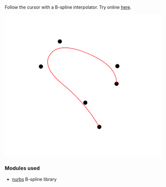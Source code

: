 Follow the cursor with a B-spline interpolator. Try online [here](https://rustytriangles.github.io/bspline-follow/).

![screenshot](images/screenshot.png)

### Modules used

* [nurbs](https://github.com/StandardCyborg/nurbs) B-spline library

